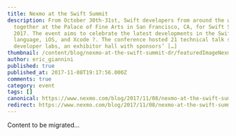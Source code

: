 ```yaml
---
title: Nexmo at the Swift Summit
description: From October 30th-31st, Swift developers from around the world came
  together at the Palace of Fine Arts in San Francisco, CA, for Swift Summit
  2017. The event aims to celebrate the latest developments in the Swift
  language, iOS, and Xcode ?. The conference hosted 21 technical talk sessions,
  developer labs, an exhibitor hall with sponsors’ […]
thumbnail: /content/blog/nexmo-at-the-swift-summit-dr/featuredImageNexmoAtSwiftSummit.jpg
author: eric_giannini
published: true
published_at: 2017-11-08T19:17:56.000Z
comments: true
category: event
tags: []
canonical: https://www.nexmo.com/blog/2017/11/08/nexmo-at-the-swift-summit-dr
redirect: https://www.nexmo.com/blog/2017/11/08/nexmo-at-the-swift-summit-dr
---
```


Content to be migrated...
